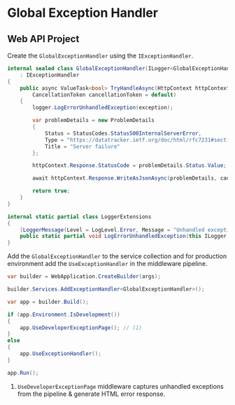 # Global Exception Handler

## Web API Project

Create the `GlobalExceptionHandler` using the `IExceptionHandler`.

```cs title="GlobalExceptionHandler.cs"
internal sealed class GlobalExceptionHandler(ILogger<GlobalExceptionHandler> logger)
    : IExceptionHandler
{
    public async ValueTask<bool> TryHandleAsync(HttpContext httpContext, Exception exception,
        CancellationToken cancellationToken = default)
    {
        logger.LogErrorUnhandledException(exception);

        var problemDetails = new ProblemDetails
        {
            Status = StatusCodes.Status500InternalServerError,
            Type = "https://datatracker.ietf.org/doc/html/rfc7231#section-6.6.1",
            Title = "Server failure"
        };

        httpContext.Response.StatusCode = problemDetails.Status.Value;

        await httpContext.Response.WriteAsJsonAsync(problemDetails, cancellationToken);

        return true;
    }
}

internal static partial class LoggerExtensions
{
    [LoggerMessage(Level = LogLevel.Error, Message = "Unhandled exception occurred")]
    public static partial void LogErrorUnhandledException(this ILogger logger, Exception exception);
}
```

Add the `GlobalExceptionHandler` to the service collection and for production environment add the `UseExceptionHandler` in the middleware pipeline.

```cs title="Program.cs" hl_lines="3 9 13"
var builder = WebApplication.CreateBuilder(args);

builder.Services.AddExceptionHandler<GlobalExceptionHandler>();

var app = builder.Build();

if (app.Environment.IsDevelopment())
{
    app.UseDeveloperExceptionPage(); // (1)
}
else
{
    app.UseExceptionHandler();
}

app.Run();
```

1. `UseDeveloperExceptionPage` middleware captures unhandled exceptions from the pipeline & generate HTML error response.